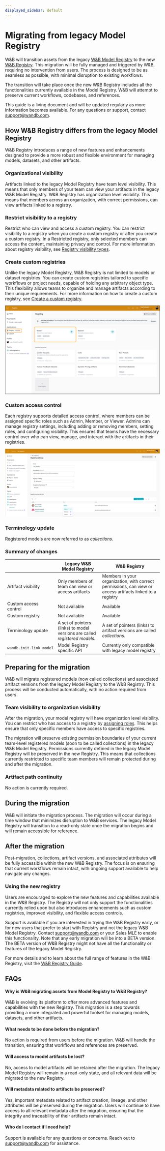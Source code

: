 ```yaml
---
displayed_sidebar: default
---
```


# Migrating from legacy Model Registry

W&B will transition assets from the legacy [W&B Model Registry](../model_registry/intro.md) to the new [W&B Registry](./intro.md). This migration will be fully managed and triggered by W&B, requiring no intervention from users. The process is designed to be as seamless as possible, with minimal disruption to existing workflows.

The transition will take place once the new W&B Registry includes all the functionalities currently available in the Model Registry. W&B will attempt to preserve current workflows, codebases, and references.

This guide is a living document and will be updated regularly as more information becomes available. For any questions or support, contact support@wandb.com.

## How W&B Registry differs from the legacy Model Registry

W&B Registry introduces a range of new features and enhancements designed to provide a more robust and flexible environment for managing models, datasets, and other artifacts.

### Organizational visibility
Artifacts linked to the legacy Model Registry have team level visibility. This means that only members of your team can view your artifacts in the legacy W&B Model Registry. W&B Registry has organization level visibility. This means that members across an organization, with correct permissions, can view artifacts linked to a registry.


### Restrict visibility to a registry
Restrict who can view and access a custom registry. You can restrict visibility to a registry when you create a custom registry or after you create a custom registry. In a Restricted registry, only selected members can access the content, maintaining privacy and control. For more information about registry visibility, see [Registry visibility types](./configure_registry.md#registry-visibility-types).

### Create custom registries
Unlike the legacy Model Registry, W&B Registry is not limited to models or dataset registries. You can create custom registries tailored to specific workflows or project needs, capable of holding any arbitrary object type. This flexibility allows teams to organize and manage artifacts according to their unique requirements. For more information on how to create a custom registry, see [Create a custom registry](./create_registry.md).  

![](/images/registry/mode_reg_eol.png)

### Custom access control
Each registry supports detailed access control, where members can be assigned specific roles such as Admin, Member, or Viewer. Admins can manage registry settings, including adding or removing members, setting roles, and configuring visibility. This ensures that teams have the necessary control over who can view, manage, and interact with the artifacts in their registries.

![](/images/registry/registry_access_control.png)

### Terminology update
Registered models are now referred to as *collections*. 


### Summary of changes

|               | Legacy W&B Model Registry | W&B Registry |
| -----         | ----- | ----- |
| Artifact visibility| Only members of team can view or access artifacts | Members in your organization, with correct permissions, can view or access artifacts linked to a registry  |
| Custom access control | Not available | Available |
| Custom registry | Not available | Available |
| Terminology update | A set of pointers (links) to model versions are called *registered models*. | A set of pointers (links) to artifact versions are called *collections*. | 
| `wandb.init.link_model` | Model Registry specific API | Currently only compatible with legacy model registry |


## Preparing for the migration

W&B will migrate registered models (now called collections) and associated artifact versions from the legacy Model Registry to the W&B Registry. This process will be conducted automatically, with no action required from users.

### Team visibility to organization visibility

After the migration, your model registry will have organization level visibility. You can restrict who has access to a registry by [assigning roles](./configure_registry.md). This helps ensure that only specific members have access to specific registries.

The migration will preserve existing permission boundaries of your current team-level registered models (soon to be called collections) in the legacy W&B Model Registry. Permissions currently defined in the legacy Model Registry will be preserved in the new Registry.  This means that collections currently restricted to specific team members will remain protected during and after the migration. 

### Artifact path continuity

No action is currently required.

## During the migration

W&B will initiate the migration process. The migration will occur during a time window that minimizes disruption to W&B services. The legacy Model Registry will transition to a read-only state once the migration begins and will remain accessible for reference.

## After the migration

Post-migration, collections, artifact versions, and associated attributes will be fully accessible within the new W&B Registry. The focus is on ensuring that current workflows remain intact, with ongoing support available to help navigate any changes.

### Using the new registry

Users are encouraged to explore the new features and capabilities available in the W&B Registry. The Registry will not only support the functionalities currently relied upon but also introduces enhancements such as custom registries, improved visibility, and flexible access controls.

Support is available if you are interested in trying the W&B Registry early, or for new users that prefer to start with Registry and not the legacy W&B Model Registry. Contact support@wandb.com or your Sales MLE to enable this functionality. Note that any early migration will be into a BETA version. The BETA version of W&B Registry might not have all the functionality or features of the legacy Model Registry.

For more details and to learn about the full range of features in the W&B Registry, visit the [W&B Registry Guide](./intro.md).

## FAQs

#### Why is W&B migrating assets from Model Registry to W&B Registry?

W&B is evolving its platform to offer more advanced features and capabilities with the new Registry. This migration is a step towards providing a more integrated and powerful toolset for managing models, datasets, and other artifacts.

#### What needs to be done before the migration?

No action is required from users before the migration. W&B will handle the transition, ensuring that workflows and references are preserved.

#### Will access to model artifacts be lost?

No, access to model artifacts will be retained after the migration. The legacy Model Registry will remain in a read-only state, and all relevant data will be migrated to the new Registry.

#### Will metadata related to artifacts be preserved?

Yes, important metadata related to artifact creation, lineage, and other attributes will be preserved during the migration. Users will continue to have access to all relevant metadata after the migration, ensuring that the integrity and traceability of their artifacts remain intact.

#### Who do I contact if I need help?

Support is available for any questions or concerns.  Reach out to support@wandb.com for assistance.
